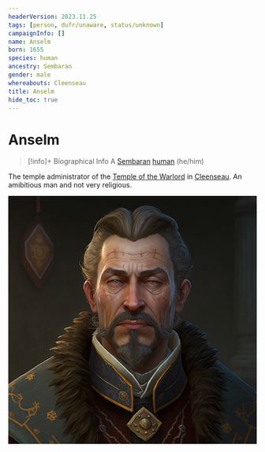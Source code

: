```yaml
---
headerVersion: 2023.11.25
tags: [person, dufr/unaware, status/unknown]
campaignInfo: []
name: Anselm
born: 1655
species: human
ancestry: Sembaran
gender: male
whereabouts: Cleenseau
title: Anselm
hide_toc: true
---
```

# Anselm
>[!info]+ Biographical Info
> A [Sembaran](<../../gazetteer/greater-sembara/sembara/sembara.md>) [human](<../../species/humans/humans.md>) (he/him)
> 
>> 

The temple administrator of the [Temple of the Warlord](<../../gazetteer/greater-sembara/sembara/barony-of-aveil/cleenseau-region/cleenseau/temple-of-the-warlord-in-cleenseau.md>) in [Cleenseau](<../../gazetteer/greater-sembara/sembara/barony-of-aveil/cleenseau-region/cleenseau/cleenseau.md>). An amibitious man and not very religious.

![Anselm Portrait](../../assets/anselm-portrait.png)